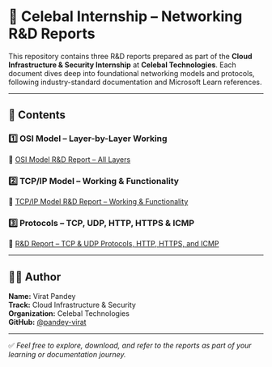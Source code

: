 # 📘 Celebal Internship – Networking R&D Reports

This repository contains three R&D reports prepared as part of the **Cloud Infrastructure & Security Internship** at **Celebal Technologies**. Each document dives deep into foundational networking models and protocols, following industry-standard documentation and Microsoft Learn references.

---

## 📂 Contents

### 1️⃣ OSI Model – Layer-by-Layer Working  
📄 [OSI Model R&D Report – All Layers](https://github.com/pandey-virat/Celebal-Networking-RnD-Assignment-1/blob/main/R%26D%201st%20all%20the%20layers%20in%20OSI%20Model/R%26D%20OSI%20Model%202nd.docx)

### 2️⃣ TCP/IP Model – Working & Functionality  
📄 [TCP/IP Model R&D Report – Working & Functionality](https://github.com/pandey-virat/Celebal-Networking-RnD-Assignment-1/blob/main/R%26D%202nd%20working%20%26%20functionality%20of%20TCPIP%20Model/R%26D%20TCPIP.docx)

### 3️⃣ Protocols – TCP, UDP, HTTP, HTTPS & ICMP  
📄 [R&D Report – TCP & UDP Protocols, HTTP, HTTPS, and ICMP](https://github.com/pandey-virat/Celebal-Networking-RnD-Assignment-1/blob/main/R%26D%203rd%20TCP%20%26%20UDP%20Protocols%2C%20working%20of%20HTTP%2C%20HTTPs%20%26%20ICMP%20Protocol/3rd%20assignment.docx)

---


## 👨‍💻 Author

**Name:** Virat Pandey  
**Track:** Cloud Infrastructure & Security  
**Organization:** Celebal Technologies  
**GitHub:** [@pandey-virat](https://github.com/pandey-virat)

---

✅ *Feel free to explore, download, and refer to the reports as part of your learning or documentation journey.*
